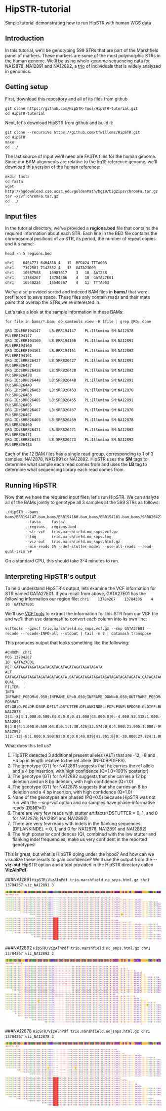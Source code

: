 # HipSTR-tutorial
Simple tutorial demonstrating how to run HipSTR with human WGS data

## Introduction
In this tutorial, we'll be genotyping 599 STRs that are part of the Marshfield panel of markers. These markers are some of the most polymorphic STRs in the human genome. We'll be using whole-genome sequencing data for NA12878, NA12891 and NA12892, a [trio](https://catalog.coriell.org/0/Sections/Collections/NIGMS/CEPHFamiliesDetail.aspx?PgId=441&fam=1463&) of individuals that is widely analyzed in genomics.

## Getting setup

First, download this repository and all of its files from github

    git clone https://github.com/HipSTR-Tool/HipSTR-tutorial.git
    cd HipSTR-tutorial

Next, let's download HipSTR from github and build it: 

    git clone --recursive https://github.com/tfwillems/HipSTR.git
    cd HipSTR
    make
    cd ../
    
The last source of input we'll need are FASTA files for the human genome.
Since our BAM alignments are relative to the hg19 reference genome, we'll
download this version of the human reference:

    mkdir fasta
    cd fasta
    wget http://hgdownload.cse.ucsc.edu/goldenPath/hg19/bigZips/chromFa.tar.gz
    tar -xzvf chromFa.tar.gz
    cd ../

## Input files
In the tutorial directory, we've provided a **regions.bed** file that contains the required information about each STR. Each line in the BED file contains the chromosomal positions of an STR, its period, the number of repeat copies and it's name:

    head -n 5 regions.bed
    
```
chr1	6464771	6464818	4	12	MFD424-TTTA003
chr1	7142501	7142552	4	13	GATA23G09
chr1	10987588	10987617	3	10	AAT238
chr1	13784267	13784306	4	10	GATA27E01
chr1	16540224	16540267	4	11	TTTA063
```

We've also provided sorted and indexed BAM files in **bams/** that were prefiltered to save space. These files only contain reads and their mate pairs that overlap the STRs we're interested in. 

Let's take a look at the sample information in these BAMs:

    for file in bams/*.bam; do samtools view -H $file | grep @RG; done

```
@RG	ID:ERR194147	LB:ERR194147	PL:Illumina	SM:NA12878	PU:ERR194147
@RG	ID:ERR194160	LB:ERR194160	PL:Illumina	SM:NA12891	PU:ERR194160
@RG	ID:ERR194161	LB:ERR194161	PL:Illumina	SM:NA12892	PU:ERR194161
@RG	ID:SRR826427	LB:SRR826427	PL:Illumina	SM:NA12891	PU:SRR826427
@RG	ID:SRR826428	LB:SRR826428	PL:Illumina	SM:NA12892	PU:SRR826428
@RG	ID:SRR826448	LB:SRR826448	PL:Illumina	SM:NA12891	PU:SRR826448
@RG	ID:SRR826463	LB:SRR826463	PL:Illumina	SM:NA12878	PU:SRR826463
@RG	ID:SRR826465	LB:SRR826465	PL:Illumina	SM:NA12891	PU:SRR826465
@RG	ID:SRR826467	LB:SRR826467	PL:Illumina	SM:NA12878	PU:SRR826467
@RG	ID:SRR826469	LB:SRR826469	PL:Illumina	SM:NA12878	PU:SRR826469
@RG	ID:SRR826471	LB:SRR826471	PL:Illumina	SM:NA12892	PU:SRR826471
@RG	ID:SRR826473	LB:SRR826473	PL:Illumina	SM:NA12892	PU:SRR826473
```
Each of the 12 BAM files has a single read group, corresponding to 1 of 3 samples: NA12878, NA12891 or NA12892. HipSTR uses the **SM** tags to determine what sample each read comes from and uses the **LB** tag to determine what sequencing library each read comes from.

## Running HipSTR
Now that we have the required input files, let's run HipSTR. We can analyze all of the BAMs jointly to genotype all 3 samples at the 599 STRs as follows:

```
./HipSTR --bams      bams/ERR194147.bam,bams/ERR194160.bam,bams/ERR194161.bam,bams/SRR826427.bam,bams/SRR826428.bam,bams/SRR826448.bam,bams/SRR826463.bam,bams/SRR826465.bam,bams/SRR826467.bam,bams/SRR826469.bam,bams/SRR826471.bam,bams/SRR826473.bam
         --fasta     fasta/
         --regions   regions.bed
         --str-vcf   trio.marshfield.no_snps.vcf.gz
         --log       trio.marshfield.no_snps.log
         --viz-out   trio.marshfield.no_snps.html.gz
         --min-reads 25 --def-stutter-model --use-all-reads --read-qual-trim \#
```
On a standard CPU, this should take 3-4 minutes to run. 


## Interpreting HipSTR's output
To help understand HipSTR's output, lets examine the VCF information for STR named GATA27E01. If you recall from above, GATA27E01 has the following information our region file: ```chr1	13784267	13784306	4	10	GATA27E01```

We'll use [VCFTools](https://vcftools.github.io/man_latest.html) to extract the information for this STR from our VCF file and we'll then use [datamash](https://www.gnu.org/software/datamash/) to convert each column into its own line:

    vcftools --gzvcf trio.marshfield.no_snps.vcf.gz --snp GATA27E01 --recode --recode-INFO-all --stdout | tail -n 2 | datamash transpose
This produces output that looks something like the following:
```
#CHROM	chr1
POS	13784267
ID	GATA27E01
REF	GATAGATAGATAGATAGATAGATAGATAGATAGATAGATA
ALT	GATAGATAGATAGATAGATAGATAGATA,GATAGATAGATAGATAGATAGATAGATAGATA,GATAGATAGATAGATAGATAGATAGATAGATAGATAGATAGATA
QUAL	.
FILTER	.
INFO	INFRAME_PGEOM=0.950;INFRAME_UP=0.050;INFRAME_DOWN=0.050;OUTFRAME_PGEOM=0.950;OUTFRAME_UP=0.010;OUTFRAME_DOWN=0.010;START=13784267;END=13784306;PERIOD=4;NSKIP=0;NFILT=0;BPDIFFS=-12,-8,4;DP=230;DSNP=0;DFILT=0;DSTUTTER=1;DFLANKINDEL=1;AN=6;REFAC=1;AC=1,2,2
FORMAT	GT:GB:Q:PQ:DP:DSNP:DFILT:DSTUTTER:DFLANKINDEL:PDP:PSNP:BPDOSE:GLDIFF:BQ:ALLREADS:MALLREADS
NA12878	2|3:-8|4:1.000:0.500:84:0:0:0:0:41.000|43.000:0|0:-4.000:52.318:1.000:-999|14;-8|31;4|39:-8|37;4|39
NA12891	0|3:0|4:1.000:0.500:64:0:0:1:1:30.426|33.574:0|0:4.000:21.905:1.000:-999|9;0|28;4|27:0|27;4|27;8|1
NA12892	1|2:-12|-8:1.000:0.500:82:0:0:0:0:40.039|41.961:0|0:-20.000:27.724:1.000:-999|9;-12|34;-8|39:-12|38;-8|41
```
What does this tell us?

1. HipSTR detected 3 additional present alleles (ALT) that are -12, -8 and +4 bp in length relative to the ref allele (INFO:BPDIFFS).
2. The genotype (GT) for NA12891 suggests that he carries the ref allele and a 4 bp insertion, with high confidence (Q=1.0=100% posterior)
3. The genotype (GT) for NA12892 suggests that she carries a 12 bp deletion and an 8 bp deletion, with high confidence (Q=1.0)
4. The genotype (GT) for NA12878 suggests that she carries an 8 bp deletion and a 4 bp insertion, with high confidence (Q=1.0)
5. None of the genotypes are phased (PQ=0.5) because HipSTR was not run with the --snp-vcf option and no samples have phase-informative reads (DSNP=0)
6. There are very few reads with stutter artifacts (DSTUTTER = 0, 1, and 0 for NA12878, NA12891 and NA12892)
7. There are very few reads with indels in the flanking sequences (DFLANKINDEL = 0, 1, and 0 for NA12878, NA12891 and NA12892)
8. The high posterior confidences (Q), combined with the low stutter and flanking indel frequencies, make us very confident in the reported genotypes!

This is great, but what is HipSTR doing under the hood? And how can we visualize these results to gain confidence? We'll use the output from the **--viz-out** HipSTR option and a tool provided in the HipSTR directory called **VizAlnPdf**


###NA12891
`HipSTR/VizAlnPdf trio.marshfield.no_snps.html.gz chr1 13784267 viz_NA12891 3`
![NA12891!](https://raw.githubusercontent.com/HipSTR-Tool/HipSTR-tutorial/master/viz_NA12891.png)

###NA12892
`HipSTR/VizAlnPdf trio.marshfield.no_snps.html.gz chr1 13784267 viz_NA12892 3`
![NA12891!](https://raw.githubusercontent.com/HipSTR-Tool/HipSTR-tutorial/master/viz_NA12892.png)

###NA12878
`HipSTR/VizAlnPdf trio.marshfield.no_snps.html.gz chr1 13784267 viz_NA12878 3`
![NA12891!](https://raw.githubusercontent.com/HipSTR-Tool/HipSTR-tutorial/master/viz_NA12878.png)
